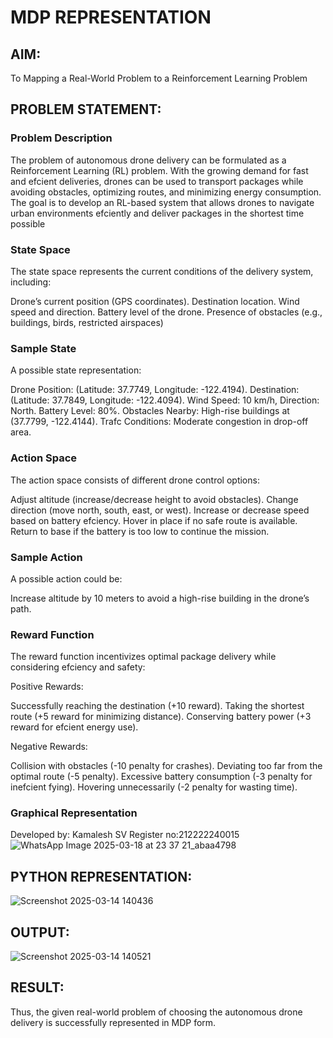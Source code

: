 # MDP REPRESENTATION

## AIM:
To Mapping a Real-World Problem to a Reinforcement Learning Problem

## PROBLEM STATEMENT:

### Problem Description
The problem of autonomous drone delivery can be formulated as a Reinforcement Learning (RL) problem. With the growing demand for fast
and efcient deliveries, drones can be used to transport packages while avoiding obstacles, optimizing routes, and minimizing energy
consumption. The goal is to develop an RL-based system that allows drones to navigate urban environments efciently and deliver packages in
the shortest time possible

### State Space
The state space represents the current conditions of the delivery system, including:

Drone’s current position (GPS coordinates).
Destination location.
Wind speed and direction.
Battery level of the drone.
Presence of obstacles (e.g., buildings, birds, restricted airspaces)
### Sample State
A possible state representation:

Drone Position: (Latitude: 37.7749, Longitude: -122.4194).
Destination: (Latitude: 37.7849, Longitude: -122.4094).
Wind Speed: 10 km/h, Direction: North.
Battery Level: 80%.
Obstacles Nearby: High-rise buildings at (37.7799, -122.4144).
Trafc Conditions: Moderate congestion in drop-off area.
### Action Space
The action space consists of different drone control options:

Adjust altitude (increase/decrease height to avoid obstacles).
Change direction (move north, south, east, or west).
Increase or decrease speed based on battery efciency.
Hover in place if no safe route is available.
Return to base if the battery is too low to continue the mission.
### Sample Action
A possible action could be:

Increase altitude by 10 meters to avoid a high-rise building in the drone’s path.
### Reward Function
The reward function incentivizes optimal package delivery while considering efciency and safety:

Positive Rewards:

Successfully reaching the destination (+10 reward).
Taking the shortest route (+5 reward for minimizing distance).
Conserving battery power (+3 reward for efcient energy use).

Negative Rewards:

Collision with obstacles (-10 penalty for crashes).
Deviating too far from the optimal route (-5 penalty).
Excessive battery consumption (-3 penalty for inefcient fying).
Hovering unnecessarily (-2 penalty for wasting time).
### Graphical Representation
Developed by: Kamalesh SV
Register no:212222240015
![WhatsApp Image 2025-03-18 at 23 37 21_abaa4798](https://github.com/user-attachments/assets/2d06d5a5-41fd-49d5-8ca1-5097127eec97)


## PYTHON REPRESENTATION:
![Screenshot 2025-03-14 140436](https://github.com/user-attachments/assets/bbb08ed5-0c1f-4866-b77a-065ba356bfcc)

## OUTPUT:

![Screenshot 2025-03-14 140521](https://github.com/user-attachments/assets/797b937e-c1eb-4fc7-9fb2-d8284133b203)

## RESULT:
Thus, the given real-world problem of choosing the autonomous drone delivery is successfully represented in MDP form.
